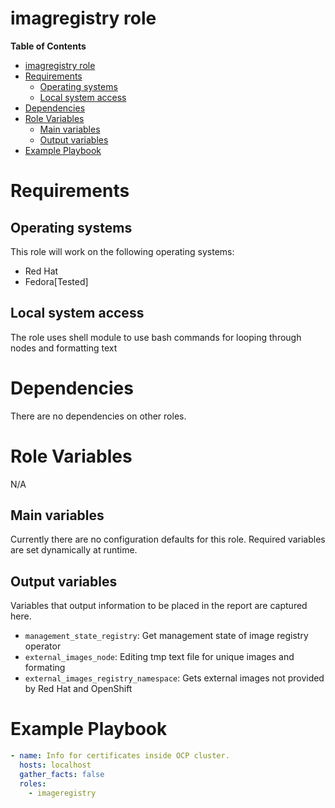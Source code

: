 # imagregistry role

**Table of Contents**
- [imagregistry role](#imageregistry-role)
- [Requirements](#requirements)
  - [Operating systems](#operating-systems)
  - [Local system access](#local-system-access)
- [Dependencies](#dependencies)
- [Role Variables](#role-variables)
  - [Main variables](#main-variables)
  - [Output variables](#output-variables)
- [Example Playbook](#example-playbook)

# Requirements
## Operating systems
This role will work on the following operating systems:

 * Red Hat
 * Fedora[Tested]
## Local system access

The role uses shell module to use bash commands for looping through nodes and formatting text 

# Dependencies

There are no dependencies on other roles.

# Role Variables
N/A
## Main variables

Currently there are no configuration defaults for this role. Required variables are set dynamically at runtime.

## Output variables

Variables that output information to be placed in the report are captured here.

* `management_state_registry`: Get management state of image registry operator
* `external_images_node`: Editing tmp text file for unique images and formating
* `external_images_registry_namespace`: Gets external images not provided by Red Hat and OpenShift


# Example Playbook
```yaml
- name: Info for certificates inside OCP cluster.
  hosts: localhost
  gather_facts: false
  roles:
    - imageregistry
```